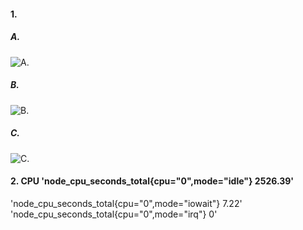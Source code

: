 
#### 1. 
 ##### A. 
  ![А.](https://user-images.githubusercontent.com/95320903/152065804-e0a1a954-7a63-4109-8810-b758244bfcea.png)
 ##### B. 
 ![B.](https://user-images.githubusercontent.com/95320903/152066251-b1f6f31c-cf4a-4813-8ca0-491c685dae0a.png)
 ##### C.
  ![C.](https://user-images.githubusercontent.com/95320903/152066817-32f2af37-960c-4b4f-abf2-94c859861aab.png)

 #### 2. CPU 'node_cpu_seconds_total{cpu="0",mode="idle"} 2526.39'
'node_cpu_seconds_total{cpu="0",mode="iowait"} 7.22'
'node_cpu_seconds_total{cpu="0",mode="irq"} 0'
